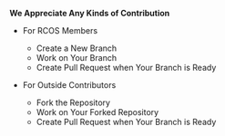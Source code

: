 **We Appreciate Any Kinds of Contribution**

- For RCOS Members
  - Create a New Branch
  - Work on Your Branch
  - Create Pull Request when Your Branch is Ready

- For Outside Contributors
  - Fork the Repository
  - Work on Your Forked Repository
  - Create Pull Request when Your Branch is Ready
